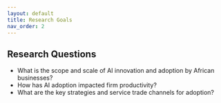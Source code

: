 ```yaml
---
layout: default
title: Research Goals
nav_order: 2
---
```


## Research Questions

- What is the scope and scale of AI innovation and adoption by African businesses?
- How has AI adoption impacted firm productivity?
- What are the key strategies and service trade channels for adoption?